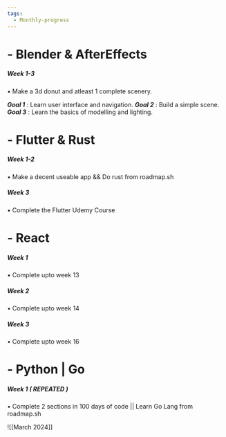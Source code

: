 ```yaml
---
tags:
  - Monthly-progress
---
```

# - Blender & AfterEffects

##### *Week 1-3*
• Make a 3d donut and atleast 1 complete scenery.

***Goal 1*** : Learn user interface and navigation.
***Goal 2*** : Build a simple scene.
***Goal 3*** : Learn the basics of modelling and lighting.

# - Flutter & Rust

##### *Week 1-2*
• Make a decent useable app 
&&  Do rust from roadmap.sh

##### *Week 3*
• Complete the Flutter Udemy Course 


# - React 

##### *Week 1*
• Complete upto week 13

##### *Week 2* 
• Complete upto week 14

##### *Week 3*
• Complete upto week 16


# - Python | Go

##### *Week 1 ( REPEATED )*
• Complete 2 sections in 100 days of code
|| Learn Go Lang from roadmap.sh



![[March 2024]]

